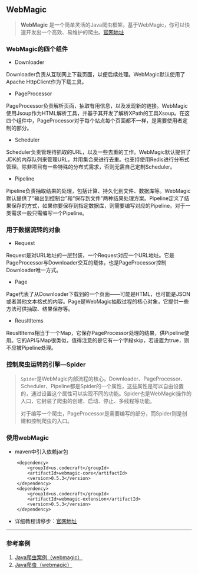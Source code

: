 ## WebMagic

> **WebMagic** 是一个简单灵活的Java爬虫框架。基于WebMagic，你可以快速开发出一个高效、易维护的爬虫。[官网地址](http://webmagic.io)
### WebMagic的四个组件
- Downloader

Downloader负责从互联网上下载页面，以便后续处理。WebMagic默认使用了Apache HttpClient作为下载工具。

- PageProcessor

PageProcessor负责解析页面，抽取有用信息，以及发现新的链接。WebMagic使用Jsoup作为HTML解析工具，并基于其开发了解析XPath的工具Xsoup。在这四个组件中，PageProcessor对于每个站点每个页面都不一样，是需要使用者定制的部分。

- Scheduler

Scheduler负责管理待抓取的URL，以及一些去重的工作。WebMagic默认提供了JDK的内存队列来管理URL，并用集合来进行去重。也支持使用Redis进行分布式管理。除非项目有一些特殊的分布式需求，否则无需自己定制Scheduler。

- Pipeline

Pipeline负责抽取结果的处理，包括计算、持久化到文件、数据库等。WebMagic默认提供了“输出到控制台”和“保存到文件”两种结果处理方案。Pipeline定义了结果保存的方式，如果你要保存到指定数据库，则需要编写对应的Pipeline。对于一类需求一般只需编写一个Pipeline。

### 用于数据流转的对象
- Request

Request是对URL地址的一层封装，一个Request对应一个URL地址。它是PageProcessor与Downloader交互的载体，也是PageProcessor控制Downloader唯一方式。

- Page

Page代表了从Downloader下载到的一个页面——可能是HTML，也可能是JSON或者其他文本格式的内容。Page是WebMagic抽取过程的核心对象，它提供一些方法可供抽取、结果保存等。

- ReusltItems

ReusltItems相当于一个Map，它保存PageProcessor处理的结果，供Pipeline使用。它的API与Map很类似，值得注意的是它有一个字段skip，若设置为true，则不应被Pipeline处理。

###  控制爬虫运转的引擎—Spider

> `Spider`是WebMagic内部流程的核心。Downloader、PageProcessor、Scheduler、Pipeline都是Spider的一个属性，这些属性是可以自由设置的，通过设置这个属性可以实现不同的功能。Spider也是WebMagic操作的入口，它封装了爬虫的创建、启动、停止、多线程等功能。
> 
> 对于编写一个爬虫，PageProcessor是需要编写的部分，而Spider则是创建和控制爬虫的入口。

### 使用webMagic

- maven中引入依赖jar包
```
	<dependency>
	    <groupId>us.codecraft</groupId>
	    <artifactId>webmagic-core</artifactId>
	    <version>0.5.3</version>
	</dependency>
	<dependency>
	    <groupId>us.codecraft</groupId>
	    <artifactId>webmagic-extension</artifactId>
	    <version>0.5.3</version>
	</dependency>
```

- 详细教程请移步：[官网地址](http://webmagic.io)

---

### 参考案例

1. [Java爬虫案例（webmagic）](http://blog.csdn.net/u012385190/article/details/53393805)
2. [Java爬虫（webmagic）](http://blog.csdn.net/u012385190/article/details/51517466)


